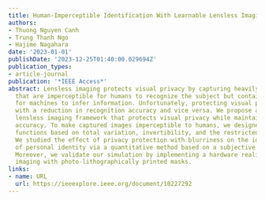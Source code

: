 ```yaml
---
title: Human-Imperceptible Identification With Learnable Lensless Imaging
authors:
- Thuong Nguyen Canh
- Trung Thanh Ngo
- Hajime Nagahara
date: '2023-01-01'
publishDate: '2023-12-25T01:40:00.029694Z'
publication_types:
- article-journal
publication: '*IEEE Access*'
abstract: Lensless imaging protects visual privacy by capturing heavily blurred images
  that are imperceptible for humans to recognize the subject but contain enough information
  for machines to infer information. Unfortunately, protecting visual privacy comes
  with a reduction in recognition accuracy and vice versa. We propose a learnable
  lensless imaging framework that protects visual privacy while maintaining recognition
  accuracy. To make captured images imperceptible to humans, we designed several loss
  functions based on total variation, invertibility, and the restricted isometry property.
  We studied the effect of privacy protection with blurriness on the identification
  of personal identity via a quantitative method based on a subjective evaluation.
  Moreover, we validate our simulation by implementing a hardware realization of lensless
  imaging with photo-lithographically printed masks.
links:
- name: URL
  url: https://ieeexplore.ieee.org/document/10227292
---
```

